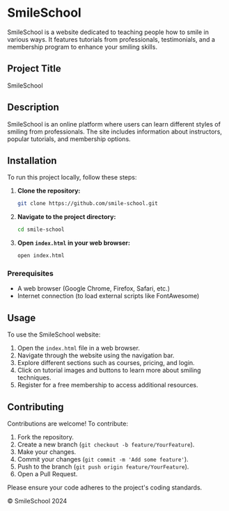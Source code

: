 # SmileSchool

SmileSchool is a website dedicated to teaching people how to smile in various ways. It features tutorials from professionals, testimonials, and a membership program to enhance your smiling skills.

## Project Title

SmileSchool

## Description

SmileSchool is an online platform where users can learn different styles of smiling from professionals. The site includes information about instructors, popular tutorials, and membership options.

## Installation

To run this project locally, follow these steps:

1. **Clone the repository:**
    ```bash
    git clone https://github.com/smile-school.git
    ```
2. **Navigate to the project directory:**
    ```bash
    cd smile-school
    ```
3. **Open `index.html` in your web browser:**
    ```bash
    open index.html
    ```

### Prerequisites

- A web browser (Google Chrome, Firefox, Safari, etc.)
- Internet connection (to load external scripts like FontAwesome)

## Usage

To use the SmileSchool website:

1. Open the `index.html` file in a web browser.
2. Navigate through the website using the navigation bar.
3. Explore different sections such as courses, pricing, and login.
4. Click on tutorial images and buttons to learn more about smiling techniques.
5. Register for a free membership to access additional resources.

## Contributing

Contributions are welcome! To contribute:

1. Fork the repository.
2. Create a new branch (`git checkout -b feature/YourFeature`).
3. Make your changes.
4. Commit your changes (`git commit -m 'Add some feature'`).
5. Push to the branch (`git push origin feature/YourFeature`).
6. Open a Pull Request.

Please ensure your code adheres to the project's coding standards.



© SmileSchool 2024